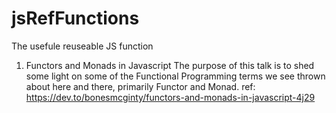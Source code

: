 # jsRefFunctions
The usefule reuseable JS function
1. Functors and Monads in Javascript
   The purpose of this talk is to shed some light on some of the Functional Programming terms we see thrown about here and there, primarily Functor and Monad.
   ref: https://dev.to/bonesmcginty/functors-and-monads-in-javascript-4j29
